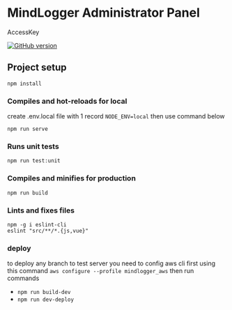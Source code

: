 # MindLogger Administrator Panel

AccessKey

[![GitHub version](https://img.shields.io/github/tag/ChildMindInstitute/mindlogger-admin.svg)](https://github.com/ChildMindInstitute/mindlogger-admin/releases)

## Project setup
```
npm install
```

### Compiles and hot-reloads for local
create .env.local file with 1 record ```NODE_ENV=local```
then use command below
```
npm run serve
```

### Runs unit tests
```
npm run test:unit
```

### Compiles and minifies for production
```
npm run build
```

### Lints and fixes files
```
npm -g i eslint-cli
eslint "src/**/*.{js,vue}"
```
### deploy
to deploy any branch to test server you need to config aws cli first
using this command
```aws configure --profile mindlogger_aws```
then run commands
- ```npm run build-dev```
- ```npm run dev-deploy```
